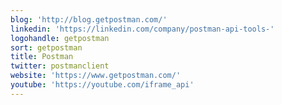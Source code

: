 ```yaml
---
blog: 'http://blog.getpostman.com/'
linkedin: 'https://linkedin.com/company/postman-api-tools-'
logohandle: getpostman
sort: getpostman
title: Postman
twitter: postmanclient
website: 'https://www.getpostman.com/'
youtube: 'https://youtube.com/iframe_api'
---
```

